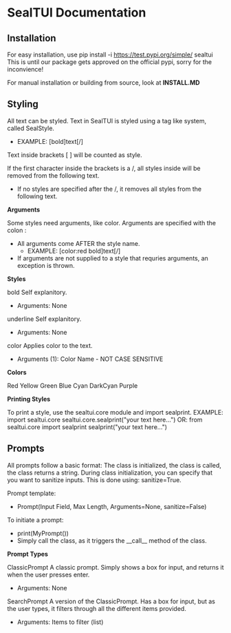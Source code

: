 # SealTUI Documentation

## Installation
For easy installation, use
pip install -i https://test.pypi.org/simple/ sealtui
This is until our package gets approved on the official pypi, sorry for the inconvience!

For manual installation or building from source, look at **INSTALL.MD**

## Styling
All text can be styled. Text in SealTUI is styled using a tag like system, called SealStyle.
 - EXAMPLE: [bold]text[/]

Text inside brackets [ ] will be counted as style.

If the first character inside the brackets is a /, all styles inside will be removed from the following text.
 - If no styles are specified after the /, it removes all styles from the following text.

**Arguments**

Some styles need arguments, like color.
Arguments are specified with the colon :
 - All arguments come AFTER the style name.
   - EXAMPLE: [color:red bold]text[/]
 - If arguments are not supplied to a style that requries arguments, an exception is thrown.

**Styles**

bold
 Self explanitory.
 - Arguments: None

underline
 Self explanitory.
 - Arguments: None

color
 Applies color to the text.
 - Arguments (1): Color Name - NOT CASE SENSITIVE

**Colors**

Red
Yellow
Green
Blue
Cyan
DarkCyan
Purple

**Printing Styles**

To print a style, use the sealtui.core module and import sealprint.
EXAMPLE:
import sealtui.core
sealtui.core.sealprint("your text here...")
OR:
from sealtui.core import sealprint
sealprint("your text here...")

## Prompts
All prompts follow a basic format: The class is initialized, the class is called, the class returns a string.
During class initialization, you can specify that you want to sanitize inputs. This is done using: sanitize=True.

Prompt template:
 - Prompt(Input Field, Max Length, Arguments=None, sanitize=False)

To initiate a prompt:
 - print(MyPrompt())
 - Simply call the class, as it triggers the \_\_call\_\_ method of the class.

**Prompt Types**

ClassicPrompt
 A classic prompt. Simply shows a box for input, and returns it when the user presses enter.
 - Arguments: None

SearchPrompt
 A version of the ClassicPrompt. Has a box for input, but as the user types, it filters
  through all the different items provided.
 - Arguments: Items to filter (list)
